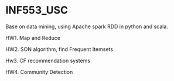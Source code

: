 # INF553_USC

Base on data mining, using Apache spark RDD in python and scala.

HW1. Map and Reduce

HW2. SON algorithm, find Frequent Itemsets

Hw3. CF recommendation systems

HW4. Community Detection

